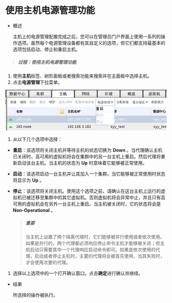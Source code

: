 # 使用主机电源管理功能

* 概述

  主机上的电源管理配置完成之后，您可以在管理员门户界面上使用一系列的操作选项。虽然每个电源管理设备都有其自定义的选项，但它们都支持最基本的选项包括启动、停止和重启主机。

> ##### 过程：使用主机电源管理功能

1. 使用**主机**标签、树形面板或者搜索功能来搜索并在主面板中选择主机。
1. 点击**电源管理**下拉菜单。

![电源管理功能](../images/Hosts-Power_Management_Functions.png)

1. 从以下几个选项中选择：

  * **重启**：该选项将关闭主机并等待主机的状态切换为 **Down** 。当代理确认主机已关闭时，高可用的虚拟机将会在集群中的另一台主机上重启。然后代理将重新启动该台主机。当主机的状态为 **Up** 时意味着它能够被正常使用。
  * **启动**：该选项启动一台主机并让其加入一个集群。当它能够被正常使用时状态将显示为 **Up** 。
  * **停止**：该选项将关闭主机。使用这个选项之前，请确认在这台主机上运行的虚拟机已被迁移至集群中的其它虚拟机。否则虚拟机将会异常中止，并且只有高可用的虚拟机会在另外一台主机上重启。当主机被关闭时，它的状态将会是 **Non-Operational** 。

    > ##### 重要
    > 当主机上设置了两个隔离代理时，它们能够被并行使用或者依次使用。如果是并行的，两个代理都必须响应停止命令主机才能够被关闭；但主机启动只需要其中一个代理响应启动命令即可。如果是依次使用的代理，启动或者停止主机时，主要的代理将会被首先使用，当其失败时，才会使用次要的代理。

1. 选择以上选项中的一个打开确认窗口。点击**确定**进行确认并继续。

* 结果

  所选择的操作被执行。
